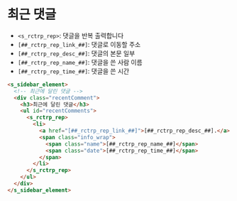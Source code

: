 # 최근 댓글

- `<s_rctrp_rep>`: 댓글을 반복 출력합니다
- `[##_rctrp_rep_link_##]`: 댓글로 이동할 주소
- `[##_rctrp_rep_desc_##]`: 댓글의 본문 일부
- `[##_rctrp_rep_name_##]`: 댓글을 쓴 사람 이름
- `[##_rctrp_rep_time_##]`: 댓글을 쓴 시간 

```html
<s_sidebar_element>
  <!-- 최근에 달린 댓글 -->
  <div class="recentComment">
    <h3>최근에 달린 댓글</h3>
    <ul id="recentComments">
      <s_rctrp_rep>
        <li>
          <a href="[##_rctrp_rep_link_##]">[##_rctrp_rep_desc_##].</a>
          <span class="info_wrap">
            <span class="name">[##_rctrp_rep_name_##]</span>
            <span class="date">[##_rctrp_rep_time_##]</span>
          </span>
        </li>
      </s_rctrp_rep>
    </ul>
  </div>
</s_sidebar_element>
```
